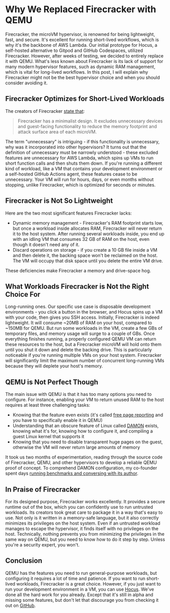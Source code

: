 # Why We Replaced Firecracker with QEMU

Firecracker, the microVM hypervisor, is renowned for being lightweight, fast, and secure. It's excellent for running short-lived workflows, which is why it's the backbone of AWS Lambda. Our initial prototype for Hocus, a self-hosted alternative to Gitpod and GitHub Codespaces, utilized Firecracker. However, after weeks of testing, we decided to entirely replace it with QEMU. What's less known about Firecracker is its lack of support for many modern hypervisor features, such as dynamic RAM management, which is vital for long-lived workflows. In this post, I will explain why Firecracker might not be the best hypervisor choice and when you should consider avoiding it.

## Firecracker Optimizes for Short-Lived Workloads

The creators of Firecracker [state that](https://github.com/firecracker-microvm/firecracker/blob/dbd9a84b11a63b5e5bf201e244fe83f0bc76792a/README.md?plain=1#L24):

> Firecracker has a minimalist design. It excludes unnecessary devices and guest-facing functionality to reduce the memory footprint and attack surface area of each microVM.

The term "unnecessary" is intriguing - if this functionality is unnecessary, why was it incorporated into other hypervisors? It turns out that the definition of unnecessary must be narrowly understood - these excluded features are unnecessary for AWS Lambda, which spins up VMs to run short function calls and then shuts them down. If you're running a different kind of workload, like a VM that contains your development environment or a self-hosted GitHub Actions agent, these features cease to be unnecessary. Your VM will run for hours, days, or even months without stopping, unlike Firecracker, which is optimized for seconds or minutes.

## Firecracker is Not So Lightweight

Here are the two most significant features Firecracker lacks:

- Dynamic memory management - Firecracker's RAM footprint starts low, but once a workload inside allocates RAM, Firecracker will never return it to the host system. After running several workloads inside, you end up with an idling VM that consumes 32 GB of RAM on the host, even though it doesn't need any of it.
- Discard operations on storage - if you create a 10 GB file inside a VM and then delete it, the backing space won't be reclaimed on the host. The VM will occupy that disk space until you delete the entire VM drive.

These deficiencies make Firecracker a memory and drive-space hog.

## What Workloads Firecracker is Not the Right Choice For

Long-running ones. Our specific use case is disposable development environments - you click a button in the browser, and Hocus spins up a VM with your code, then gives you SSH access. Initially, Firecracker is indeed lightweight. It will consume ~20MB of RAM on your host, compared to ~150MB for QEMU. But run some workloads in the VM, create a few GBs of temporary files, and memory usage will surge to a couple of GBs. Once everything finishes running, a properly configured QEMU VM can return these resources to the host, but a Firecracker microVM will hold onto them until you shut it down and delete the backing drive. This is particularly noticeable if you're running multiple VMs on your host system. Firecracker will significantly limit the maximum number of concurrent long-running VMs because they will deplete your host's memory.

## QEMU is Not Perfect Though

The main issue with QEMU is that it has too many options you need to configure. For instance, enabling your VM to return unused RAM to the host requires at least three challenging tasks:

- Knowing that the feature even exists (it's called [free page reporting](https://docs.kernel.org/mm/free_page_reporting.html) and you have to specifically enable it in QEMU)
- Understanding that an obscure feature of Linux called [DAMON](https://www.kernel.org/doc/html/v5.17/vm/damon/index.html) exists, knowing what it's for, knowing how to configure it, and compiling a guest Linux kernel that supports it
- Knowing that you need to disable transparent huge pages on the guest, otherwise the VM will never return large amounts of memory

It took us two months of experimentation, reading through the source code of Firecracker, QEMU, and other hypervisors to develop a reliable QEMU proof of concept. To comprehend DAMON configuration, my co-founder spent days [running benchmarks and conversing with its author](https://lore.kernel.org/damon/20230504171749.89225-1-sj@kernel.org/T/).

## In Praise of Firecracker

For its designed purpose, Firecracker works excellently. It provides a secure runtime out of the box, which you can confidently use to run untrusted workloads. Its creators took great care to package it in a way that's easy to use. Not only is it written in a memory-safe language, but it also correctly minimizes its privileges on the host system. Even if an untrusted workload manages to escape the hypervisor, it finds itself with no privileges on the host. Technically, nothing prevents you from minimizing the privileges in the same way on QEMU, but you need to know how to do it step by step. Unless you're a security expert, you won't.

## Conclusion

QEMU has the features you need to run general-purpose workloads, but configuring it requires a lot of time and patience. If you want to run short-lived workloads, Firecracker is a great choice. However, if you just want to run your development environment in a VM, you can use [Hocus](https://github.com/hocus-dev/hocus). We've done all the hard work for you already. Except that it's still in alpha and missing some features, but don't let that discourage you from checking it out on [GitHub](https://github.com/hocus-dev/hocus).
